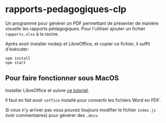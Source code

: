 # rapports-pedagogiques-clp
Un programme pour générer un PDF permettant de présenter de manière visuelle les rapports pédagogiques.
Pour l'utiliser ajouter un fichier `rapports.xlsx` à la racine.

Après avoir installer nodejs et LibreOffice, et copier ce fichier, il suffit d'éxécuter: 
```
npm install
npm start
```

## Pour faire fonctionner sous MacOS

Installer LibreOffice et suivre [ce tutoriel](https://gist.github.com/pankaj28843/3ad78df6290b5ba931c1).

Il faut en fait avoir `soffice` installé pour convertir les fichiers Word en PDF. 

Si vous n'y arriver pas vous pouvez toujours modifier le fichier `index.js` (voir commentaires) pour générer des `.docx`.
